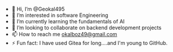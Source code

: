 - 👋 Hi, I’m @Geokal495
- 👀 I’m interested in software Engineering
- 🌱 I’m currently learning the fundamentals of AI
- 💞️ I’m looking to collaborate on backend development projects
- 📫 How to reach me okalboz49@gmail.com
- ⚡ Fun fact: I have used Gitea for long....and I'm young to GitHub.

<!---
Geokal495/Geokal495 is a ✨ special ✨ repository because its `README.md` (this file) appears on your GitHub profile.
You can click the Preview link to take a look at your changes.
--->
